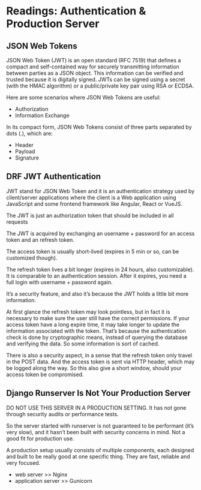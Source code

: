 # Readings: Authentication & Production Server

## JSON Web Tokens

JSON Web Token (JWT) is an open standard (RFC 7519) that defines a compact and self-contained way for securely transmitting information between parties as a JSON object. This information can be verified and trusted because it is digitally signed. JWTs can be signed using a secret (with the HMAC algorithm) or a public/private key pair using RSA or ECDSA.

Here are some scenarios where JSON Web Tokens are useful:

- Authorization
- Information Exchange

In its compact form, JSON Web Tokens consist of three parts separated by dots (.), which are:

- Header
- Payload
- Signature



## DRF JWT Authentication

JWT stand for JSON Web Token and it is an authentication strategy used by client/server applications where the client is a Web application using JavaScript and some frontend framework like Angular, React or VueJS.

The JWT is just an authorization token that should be included in all requests

The JWT is acquired by exchanging an username + password for an access token and an refresh token.

The access token is usually short-lived (expires in 5 min or so, can be customized though).

The refresh token lives a bit longer (expires in 24 hours, also customizable). It is comparable to an authentication session. After it expires, you need a full login with username + password again.

It’s a security feature, and also it’s because the JWT holds a little bit more information.

At first glance the refresh token may look pointless, but in fact it is necessary to make sure the user still have the correct permissions. If your access token have a long expire time, it may take longer to update the information associated with the token. That’s because the authentication check is done by cryptographic means, instead of querying the database and verifying the data. So some information is sort of cached.

There is also a security aspect, in a sense that the refresh token only travel in the POST data. And the access token is sent via HTTP header, which may be logged along the way. So this also give a short window, should your access token be compromised.


## Django Runserver Is Not Your Production Server

DO NOT USE THIS SERVER IN A PRODUCTION SETTING. It has not gone through security audits or performance tests.

So the server started with runserver is not guaranteed to be performant (it’s very slow), and it hasn’t been built with security concerns in mind. Not a good fit for production use.

A production setup usually consists of multiple components, each designed and built to be really good at one specific thing. They are fast, reliable and very focused.

- web server >> Nginx 
- application server >> Gunicorn